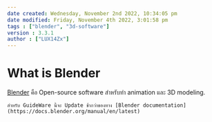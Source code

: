 ```yaml
---
date created: Wednesday, November 2nd 2022, 10:34:05 pm
date modified: Friday, November 4th 2022, 3:01:58 pm
tags : ["blender", "3d-software"]
version : 3.3.1
author : ["LUX14Zx"]
---
```


# What is Blender

[Blender](https://www.blender.org) คือ Open-source software สำหรับทำ animation และ 3D modeling.

```ad-info
สำหรับ GuideWare นี้จะ Update ช้ากว่าของทาง [Blender documentation](https://docs.blender.org/manual/en/latest)
```


